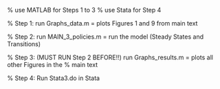 % use MATLAB for Steps 1 to 3
% use Stata for Step 4

% Step 1: run Graphs_data.m = plots Figures 1 and 9 from main text

% Step 2: run MAIN_3_policies.m = run the model (Steady States and Transitions)

% Step 3: (MUST RUN Step 2 BEFORE!!) run Graphs_results.m = plots all other Figures in the
% main text

% Step 4: Run Stata3.do in Stata